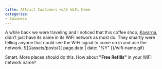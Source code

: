 ```yaml
---
title: Attract Customers with WiFi Name
categories:
- Business
---
```


A while back we were traveling and I noticed that this coffee shop, [Kavarna](http://www.kavarna.com/), didn't just have its name in its WiFi network as most do. They smartly were telling anyone that could see the WiFi signal to come on in and use the network.
![](/assets/posts/{{ page.date | date: "%Y" }}/wifi-name.gif)

Smart. More places should do this. How about **"Free Refills"** in your WiFi network name?
